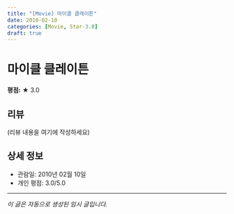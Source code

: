 ```yaml
---
title: "[Movie] 마이클 클레이튼"
date: 2010-02-10
categories: [Movie, Star-3.0]
draft: true
---
```


# 마이클 클레이튼

**평점:** ★ 3.0

## 리뷰

(리뷰 내용을 여기에 작성하세요)

## 상세 정보

- 관람일: 2010년 02월 10일
- 개인 평점: 3.0/5.0

---

*이 글은 자동으로 생성된 임시 글입니다.*
